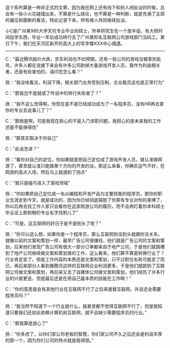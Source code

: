 <p>这个系列算是一种非正式的文章，因为我在网上还有线下和别人闲扯淡的时候，总会有一些小火花碰撞出来，不算是什么结论，也不算是一种判断，就是充满了主观的偏见和臆断的看法，特此记录下来，供有缘人共同继续扯淡。</p><p>小C是广州某985大学天坑专业毕业的硕士，所幸研究生在一个放羊组，有大把时间自学东西，毕业一年后成功转行去了广州某知名互联网公司游戏部门当码工。某日下午，我们在天河区新开的高大上的写字楼XXX中心偶遇。</p><hr/><p>C：“最近腾讯股价大跌，京东利润也不如预期，还有一些公司的游戏没被拿到批号，许多人都在说接下来会有许多公司砍掉大量游戏开发人员，我作为利益相关者，还是有些害怕的，请问您怎么看？”</p><p>扬：“我没啥看法，利润下降，相关部门业务受到压制，企业裁员这也是正常行为”</p><p>C：“那我岂不是就成了传说中的转行失败者了？”</p><p>扬：“我不这么觉得啊，你现在是不是已经成功成为了一名程序员，没有HR再去拿你的专业去说事儿了？”</p><p>C：“那倒是啊，可是我现在担心的不是入门求职问题，我担心的是未来我的工作还能不能保得住”</p><p>扬：“那其实取决于你自己”</p><p>C：“此话怎讲？”</p><p>扬：“看你对自己的定位，你如果就是把自己定位成了游戏开发人员，就认准做网游了，甚至就认准只能做某个方向的开发的话，那这么来看，你确实运气不好，在网游的高点入场，然后马上就遇到了拐点”</p><p>C：“我只是碰巧进入了游戏领域”</p><p>扬：“你如果把自己定位成一名以编程和开发产品为主要技能的程序员，那你的职业生涯走到今天，就是成功的，因为你已经彻底摆脱了你原有专业对你的束缚了，你以后再去找工作人家只会看你在这家网游公司的履历，而不会再盯着你本科硕士毕业证上那刺眼的专业名字找刺儿了”</p><p>C：“可是，这互联网的好日子是不是到头了呢？”</p><p>扬：“你可以这么想，如果你是一个程序员，那么互联网到没到头就跟你没关系，就像以前的文案和策划一样，最早广告公司很赚钱，他们就是广告公司的文案和策划，后来他们发现广告公司有很大一部分订单都来自于地产公司，于是他们就跳槽到了地产公司继续做文案和策划类的工作，这么看来，他们算不算是转换行业了？行业肯定变了，但是工作内容的本质还是文案和策划，只不过职位名称可能变了而已，再后来部分人看到像腾讯这样的互联网企业利润更多，于是他们就跳到了互联网公司做文案和策划，再后来又去了自媒体公司做文案和策划，他们经历了许多行业的兴衰更迭，但是最后还是在用自己最本质的技能在工作啊！”</p><p>C：“你的意思是会有其他行业在互联网不行了之后来接替互联网，并且还会需要程序员吗？”</p><p>扬：“我当然不知道下一个行业是什么，我甚至都不觉得互联网不行了，但是我知道只要我们还如此依赖计算机和互联网，就不会缺少需要程序员的行业。”</p><p>C：“那我算是放心了”</p><p>扬：“你多虑了，以你们家公司老板的智慧，你们家公司不久之后还会是利润丰厚的那一个，因为你们公司的特点就是稳得很。”</p><p></p>